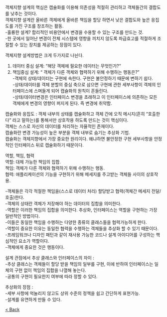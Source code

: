 객체지향 설계의 핵심은 캡슐화를 이용해 의존성을 적절히 관리하고 객체들간의 결합도를 낮추는 것이다.  
객체지향 설계란 올바른 객체에게 올바른 책임을 할당 하면서 낮은 결합도와 높은 응집도를 가진 구조를 창조하는 활동.  
  -훌륭한 설계? 합리적인 비용안에서 변경을 수용할 수 있는 구조를 만드는 것.  
  -한 곳에서 일어난 변경이 전체 시스템에 영향을 끼치지 않도록 파급효고를 적절하게 조절할 수 있는 장치를 제공하는 장점이 있다.  
  
객체지향 설계방법은 크게 두가지로 나뉜다.  
 1. 데이터 중심 설계: “해당 객체에 필요한 데이터는 무엇인가?“  
 2. 책임중심 설계: “ 객체가 다른 객체와 협력하기 위해 수행하는 행동은?”  
 -객체의 상태/데이터는 구현에 속한다. 구현은 불안정하기 때문에 변하기 쉽다.  
 -상태/데이터를 객체 분할의 중심 축으로 삼으면 구현에 관한 세부사항이 객체의 인터페이스에 스며들게 되어 캡슐화의 원칙이 흔들린다.  
 -상태/데이터변경은 인터페이스 변경을 초래하고 이 인터페이스에 의존하는 모든 객체에게 변경의 영향이 퍼지게 된다. 즉 변경에 취약함.  
  
캡슐화와 응집도 : 객체 내부의 상태를 캡슐화하고 객체 간에 오직 메시지(흔히 “호출한다” 라고 말하는)를 통해서만 상호작용 하도록 만드는 것이 핵심이다.  
객체는 스스로 자신의 데이터를 처리하는 자율적인 존재이다.  
캡슐화란 변경 가능성이 높은 부분을 객체 내부로 숨기는 추상화 기법.  
캡슐화는 객체지향에서 가장 중요한 원리이다. 왜냐하면 불안정한 구현 세부사항을 안정적인 인터페이스 뒤로 캡슐화하기 때문이다.  
  
역할, 책임, 협력  
역할: 대체 가능한 책임의 집합.  
책임: 객체가 다른 객체와 협력하기 위해 수행하는 행동.  
협력: 애플리케이션의 기능을 구현하기 위해 메세지를 주고받는 객체들 사이의 상호작용.  
  
-객체들은 각각 적절한 책임을(스스로 데이터 처리) 할당받고  협력(객체간 메세지 전달/호출)한다.  
-객체의 상태란 객체가 저장해야 하는 데이터의 집합을 의미한다.  
-역할은 이러한 책임의 집합을 의미한다. 추상화, 인터페이스는 역할을 구현하는 가장 일반적인 방법이다.  
-이들은 동일한 책임을 수행하는 다양한 종류의 클래스들을 협력가능하게 한다.  
-역할이 중요한 이유는 동일한 협력을 수행하는 객체들을 추상화 할 수 있기 때문이다.  
-프레임워크나 디자인 패턴과 같이 재사용 가능한 코드나 설계 아이디어를 구성하는 핵심적인 요소가 역할이다.  
-객체에게 중요한 것은 행동이다.  
  
설계 관점에서 추상 클래스와 인터페이스의 차이 :   
-추상 클래스는 객체들이 할당 받을 책임의 일부를 구현, 이에 반하여 인터페이스는 일체의 구현 없이 책임의 집합을 나열해 놓는다.  
-공통의 구현이 필요한지 여부에 따라 정할 수 있다.  
  
추상화의 장점 :   
-세부 사항에 억눌리지 않고도 상위 수준의 정책을 쉽고 간단하게 표현가능.  
-설계를 유연하게 만들 수 있다.  
  
[< Back](https://git.io/JL704)
